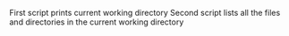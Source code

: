 First script prints current working directory
Second script lists all the files and directories in the current working directory